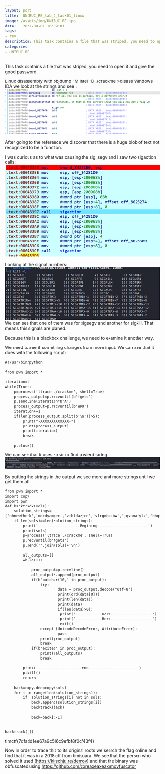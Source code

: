 ```yaml
---
layout: post
title:  UNIBUC_RE_lab_1_task01_linux
image: /assets/img/UNIBUC_RE.jpg
date:   2022-09-01 16:39:01
tags:
- rev
description: This task contains a file that was striped, you need to open it and give the good password
categories:
- UNIBUC RE
---
```


This task contains a file that was striped, you need to open it and give the good password

Linux disassembly with
objdump -M intel -D ./crackme  >disass 
Windows IDA we look at the strings and see :
![](/assets/img/2022-08-31-19-14-35.png)

After going to the reference we discover that there is a huge blob of text not recognized to be a function.

I was curious as to what was causing the sig_segv and i saw two sigaction calls:
![](/assets/img/2022-09-01-08-19-55.png)

Looking at the signal numbers:
![](/assets/img/2022-09-01-08-21-59.png)
We can see that one of them was for sigsegv and another for sigkill. That means this signals are planed.

Because this is a blackbox challenge, we need to examine it another way.

We need to see if something changes from more input. We can see that it does with the following script:


```
#!/usr/bin/python

from pwn import * 

iteration=1
while(True):
	p=process('ltrace ./crackme', shell=True)
	process_output=p.recvuntil(b'fgets')
	p.sendline(iteration*b'A')	
	process_output=p.recvuntil(b'WRO')	
	iteration+=1
	if(len(process_output.split(b'\n'))>5):
		print("-XXXXXXXXXXXXX-")
		print(process_output)
		print(iteration)	
		break

	p.close()	
```
We can see that it uses strstr to find a wierd string.
![](/assets/img/2022-09-01-08-31-28.png)

By putting the strings in the output we see more and more strings until we get them all


```
from pwn import *
import copy
import pwn
def backtrack(sols):
	solution_strings=['nhnewfhetk','mdcdyamgec','zihldazjcn','vlrgmhasbw','jqvanafylz','hhqtjylumf','yemlopqosj'] 
	if len(sols)==len(solution_strings):
		print('-------------------Begining-----------------------')
		print(sols)
		p=process('ltrace ./crackme', shell=True)
		p.recvuntil(b'fgets')
		p.send(''.join(sols)+'\n')

		all_outputs=[]
		while(1):
			
			proc_output=p.recvline()
			all_outputs.append(proc_output)
			if(b'putchar(10,' in proc_output):
				try:
						data = proc_output.decode("utf-8")
						print(ord(data[0]))
						print(len(data))
						print(data)
						if(len(data)>0):
						 print("------------Here-------------------")
						 print("------------Here-------------------")
						 exit()
				except (UnicodeDecodeError, AttributeError):
						pass
				print(proc_output)
				break
			if(b'exited' in proc_output):
				print(call_outputs)
				break
			
		print('--------------------End----------------------')
		p.kill()
		return

	back=copy.deepcopy(sols)
	for i in range(len(solution_strings)):
		if  solution_strings[i] not in sols:
			back.append(solution_strings[i])
			backtrack(back)
			
			back=back[:-1]

			
backtrack([])	
```
timctf{7dfadd1ee67a9c516c9efbf8f0cf43f4}

Now in order to trace this to its original roots we search the flag online and find that it was in a 2018 ctf from timisoara. We see that the person who solved it used (https://kirschju.re/demov) and that the binary was obfuscated using https://github.com/xoreaxeaxeax/movfuscator